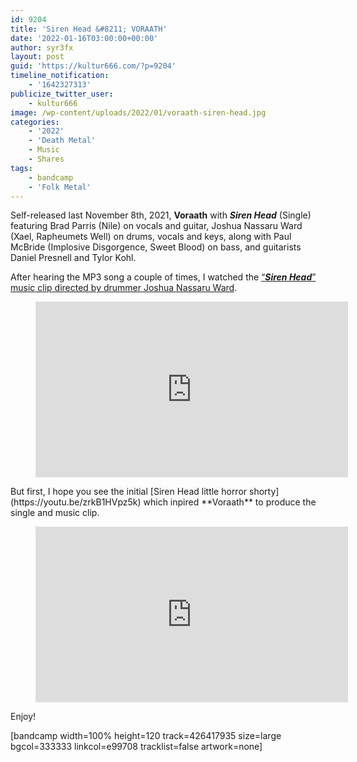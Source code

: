 ```yaml
---
id: 9204
title: 'Siren Head &#8211; VORAATH'
date: '2022-01-16T03:00:00+00:00'
author: syr3fx
layout: post
guid: 'https://kultur666.com/?p=9204'
timeline_notification:
    - '1642327313'
publicize_twitter_user:
    - kultur666
image: /wp-content/uploads/2022/01/voraath-siren-head.jpg
categories:
    - '2022'
    - 'Death Metal'
    - Music
    - Shares
tags:
    - bandcamp
    - 'Folk Metal'
---
```


Self-released last November 8th, 2021, **Voraath** with ***Siren Head*** (Single) featuring Brad Parris (Nile) on vocals and guitar, Joshua Nassaru Ward (Xael, Rapheumets Well) on drums, vocals and keys, along with Paul McBride (Implosive Disgorgence, Sweet Blood) on bass, and guitarists Daniel Presnell and Tylor Kohl.

After hearing the MP3 song a couple of times, I watched the [“***Siren Head***” musi](https://youtu.be/4hQzFSpkN9Q)[c](https://youtu.be/4hQzFSpkN9Q)[ clip directed by drummer Joshua Nassaru Ward](https://youtu.be/4hQzFSpkN9Q).

<figure class="wp-block-embed is-type-video is-provider-youtube wp-block-embed-youtube wp-embed-aspect-16-9 wp-has-aspect-ratio"><div class="wp-block-embed__wrapper"><iframe allow="accelerometer; autoplay; clipboard-write; encrypted-media; gyroscope; picture-in-picture; web-share" allowfullscreen="" frameborder="0" height="281" loading="lazy" src="https://www.youtube.com/embed/4hQzFSpkN9Q?feature=oembed" title="VORAATH - SIREN HEAD" width="500"></iframe></div></figure>But first, I hope you see the initial [Siren Head little horror shorty](https://youtu.be/zrkB1HVpz5k) which inpired **Voraath** to produce the single and music clip.

<figure class="wp-block-embed is-type-video is-provider-youtube wp-block-embed-youtube wp-embed-aspect-16-9 wp-has-aspect-ratio"><div class="wp-block-embed__wrapper"><iframe allow="accelerometer; autoplay; clipboard-write; encrypted-media; gyroscope; picture-in-picture; web-share" allowfullscreen="" frameborder="0" height="281" loading="lazy" src="https://www.youtube.com/embed/zrkB1HVpz5k?feature=oembed" title="Siren Head- Horror Short Film" width="500"></iframe></div></figure>Enjoy!

\[bandcamp width=100% height=120 track=426417935 size=large bgcol=333333 linkcol=e99708 tracklist=false artwork=none\]